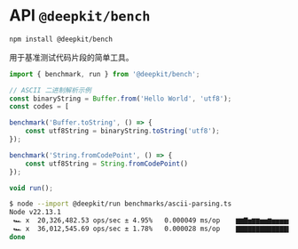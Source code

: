 # API `@deepkit/bench`

```sh
npm install @deepkit/bench
```

用于基准测试代码片段的简单工具。

```typescript
import { benchmark, run } from '@deepkit/bench';

// ASCII 二进制解析示例
const binaryString = Buffer.from('Hello World', 'utf8');
const codes = [

benchmark('Buffer.toString', () => {
    const utf8String = binaryString.toString('utf8');
});

benchmark('String.fromCodePoint', () => {
    const utf8String = String.fromCodePoint()
});

void run();
```

```sh
$ node --import @deepkit/run benchmarks/ascii-parsing.ts
Node v22.13.1
 🏎 x  20,326,482.53 ops/sec ± 4.95%   0.000049 ms/op 	▆▆▇▅▆▆▅▅▆▅▅▅▅▅▅▅▅▅▅▅▅▅ Buffer.toString 	19850001 samples
 🏎 x  36,012,545.69 ops/sec ± 1.78%   0.000028 ms/op 	▇▇▇▇▇▇▇▇▇▇▇▇▇▇▇▇▇▇▇▇▇▇ String.fromCodePoint 	35800001 samples
done
```

<api-docs package="@deepkit/bench"></api-docs>